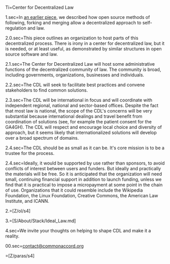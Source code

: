 Ti=Center for Decentralized Law

1.sec=In <a href="https://docs.google.com/document/d/1eizIqpx_ni8KaGkk3bVKvBBDoRy2eTEtvPHE0hiar7c/edit">an earlier piece</a>, we described how open source methods of following, forking and merging allow a decentralized approach to self-regulation and law.  

2.0.sec=This piece outlines an organization to host parts of this decentralized process. There is irony in a center for decentralized law, but it is needed, or at least useful, as demonstrated by similar structures in open source software and law. 

2.1.sec=The Center for Decentralized Law will host some administrative functions of the decentralized community of law.  The community is broad, including governments, organizations, businesses and individuals.

2.2.sec=The CDL will seek to facilitate best practices and convene stakeholders to find common solutions.

2.3.sec=The CDL will be international in focus and will coordinate with independent regional, national and sector-based offices.  Despite the fact that most law is national, the scope of the CDL's concerns will be very substantial because international dealings and travel benefit from coordination of solutions (see, for example the patient consent for the GA4GH).  The CDL will respect and encourage local choice and diversity of approach, but it seems likely that internationalized solutions will develop over a broad spectrum of domains.

2.4.sec=The CDL should be as small as it can be.  It's core mission is to be a trustee for the process.  

2.4.sec=Ideally, it would be supported by use rather than sponsors, to avoid conflicts of interest between users and funders.  But ideally and practically the materials will be free.  So it is anticipated that the organization will need small, continuing financial support in addition to launch funding, unless we find that it is practical to impose a micropayment at some point in the chain of use.  Organizations that it could resemble include the Wikipedia Foundation, the Linux Foundation, Creative Commons, the American Law Institute, and ICANN.

2.=[Z/ol/s4]

3.=[S/About/Stack/Ideal_Law.md]

4.sec=We invite your thoughts on helping to shape CDL and make it a reality.

00.sec=contact@commonaccord.org

=[Z/paras/s4]
